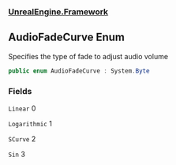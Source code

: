 ### [UnrealEngine.Framework](./UnrealEngine-Framework.md 'UnrealEngine.Framework')
## AudioFadeCurve Enum
Specifies the type of fade to adjust audio volume  
```csharp
public enum AudioFadeCurve : System.Byte
```
### Fields
<a name='UnrealEngine-Framework-AudioFadeCurve-Linear'></a>
`Linear` 0  
  
  
<a name='UnrealEngine-Framework-AudioFadeCurve-Logarithmic'></a>
`Logarithmic` 1  
  
  
<a name='UnrealEngine-Framework-AudioFadeCurve-SCurve'></a>
`SCurve` 2  
  
  
<a name='UnrealEngine-Framework-AudioFadeCurve-Sin'></a>
`Sin` 3  
  
  
